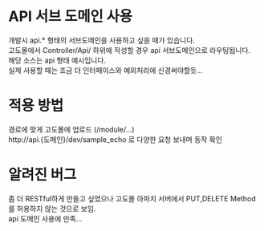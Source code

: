 # API 서브 도메인 사용
개발시 api.* 형태의 서브도메인을 사용하고 싶을 때가 있습니다.<br>
고도몰에서 Controller/Api/ 하위에 작성할 경우 api 서브도메인으로 라우팅됩니다.<br>
해당 소스는 api 형태 예시입니다.<br>
실제 사용할 때는 조금 더 인터페이스와 예외처리에 신경써야할듯...<br>

# 적용 방법
경로에 맞게 고도몰에 업로드 (/module/...)<br>
http://api.{도메인}/dev/sample_echo 로 다양한 요청 보내며 동작 확인<br>

# 알려진 버그
좀 더 RESTful하게 만들고 싶었으나 고도몰 아파치 서버에서 PUT,DELETE Method를 허용하지 않는 것으로 보임.<br>
api 도메인 사용에 만족... <br>

